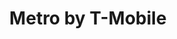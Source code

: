 ---
title: "Metro by T-Mobile"
url: /philadelphia/metro-by-t-mobile-north-broad-street/
shop: Handy
---